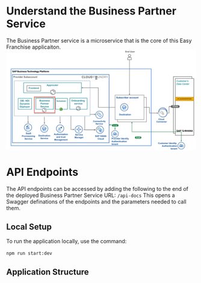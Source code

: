 # Understand the Business Partner Service
The Business Partner service is a microservice that is the core of this Easy Franchise applicaiton.
![Business Partner Service](../documentation/images/BusinessPartnerService.png)

# API Endpoints 
The API endpoints can be accessed by adding the following to the end of the deployed Business Partner Service URL: `/api-docs`
This opens a Swagger definations of the endpoints and the parameters needed to call them.


## Local Setup
To run the application locally, use the command:

`npm run start:dev`

## Application Structure



